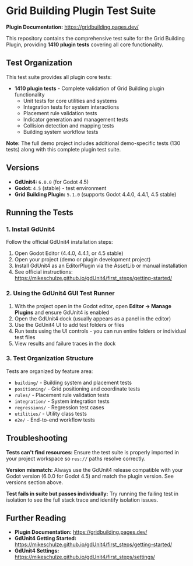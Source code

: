 # Grid Building Plugin Test Suite

**Plugin Documentation:** https://gridbuilding.pages.dev/

This repository contains the comprehensive test suite for the Grid Building Plugin, providing **1410 plugin tests** covering all core functionality.

## Test Organization

This test suite provides all plugin core tests:
- **1410 plugin tests** - Complete validation of Grid Building plugin functionality
  - Unit tests for core utilities and systems
  - Integration tests for system interactions
  - Placement rule validation tests
  - Indicator generation and management tests
  - Collision detection and mapping tests
  - Building system workflow tests

**Note:** The full demo project includes additional demo-specific tests (130 tests) along with this complete plugin test suite.

## Versions

- **GdUnit4:** `6.0.0` (for Godot 4.5)
- **Godot:** `4.5` (stable) - test environment
- **Grid Building Plugin:** `5.1.0` (supports Godot 4.4.0, 4.4.1, 4.5 stable)

## Running the Tests

### 1. Install GdUnit4

Follow the official GdUnit4 installation steps:

1. Open Godot Editor (4.4.0, 4.4.1, or 4.5 stable)
2. Open your project (demo or plugin development project)
3. Install GdUnit4 as an EditorPlugin via the AssetLib or manual installation
4. See official instructions: https://mikeschulze.github.io/gdUnit4/first_steps/getting-started/

### 2. Using the GdUnit4 GUI Test Runner

1. With the project open in the Godot editor, open **Editor → Manage Plugins** and ensure GdUnit4 is enabled
2. Open the GdUnit4 dock (usually appears as a panel in the editor)
3. Use the GdUnit4 UI to add test folders or files
4. Run tests using the UI controls - you can run entire folders or individual test files
5. View results and failure traces in the dock

### 3. Test Organization Structure

Tests are organized by feature area:

- `building/` - Building system and placement tests
- `positioning/` - Grid positioning and coordinate tests
- `rules/` - Placement rule validation tests
- `integration/` - System integration tests
- `regressions/` - Regression test cases
- `utilities/` - Utility class tests
- `e2e/` - End-to-end workflow tests

## Troubleshooting

**Tests can't find resources:** Ensure the test suite is properly imported in your project workspace so `res://` paths resolve correctly.

**Version mismatch:** Always use the GdUnit4 release compatible with your Godot version (6.0.0 for Godot 4.5) and match the plugin version. See versions section above.

**Test fails in suite but passes individually:** Try running the failing test in isolation to see the full stack trace and identify isolation issues.

## Further Reading

- **Plugin Documentation:** https://gridbuilding.pages.dev/
- **GdUnit4 Getting Started:** https://mikeschulze.github.io/gdUnit4/first_steps/getting-started/
- **GdUnit4 Settings:** https://mikeschulze.github.io/gdUnit4/first_steps/settings/